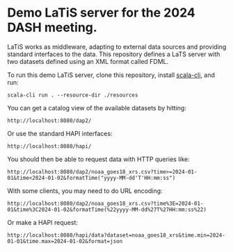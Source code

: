 # Demo LaTiS server for the 2024 DASH meeting.

LaTiS works as middleware, adapting to external data sources and providing standard interfaces to the data.
This repository defines a LaTS server with two datasets defined using an XML format called FDML. 

To run this demo LaTiS server, clone this repository, install [scala-cli](https://scala-cli.virtuslab.org/), and run:

```scala-cli run . --resource-dir ./resources```

You can get a catalog view of the available datasets by hitting:

```
http://localhost:8080/dap2/
```

Or use the standard HAPI interfaces:

```
http://localhost:8080/hapi/
```

You should then be able to request data with HTTP queries like:

```
http://localhost:8080/dap2/noaa_goes18_xrs.csv?time>=2024-01-01&time<2024-01-02&formatTime("yyyy-MM-dd'T'HH:mm:ss")
```

With some clients, you may need to do URL encoding:

```
http://localhost:8080/dap2/noaa_goes18_xrs.csv?time%3E=2024-01-01&time%3C2024-01-02&formatTime(%22yyyy-MM-dd%27T%27HH:mm:ss%22)
```

Or make a HAPI request:

```
http://localhost:8080/hapi/data?dataset=noaa_goes18_xrs&time.min=2024-01-01&time.max=2024-01-02&format=json
```
